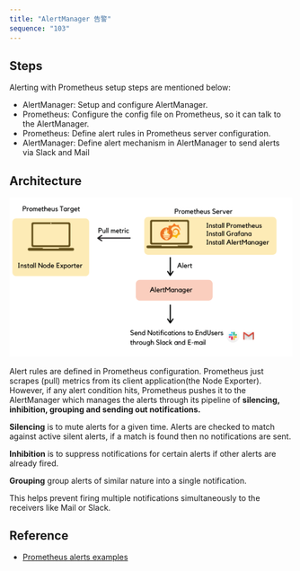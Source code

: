 ```yaml
---
title: "AlertManager 告警"
sequence: "103"
---
```


## Steps

Alerting with Prometheus setup steps are mentioned below:

- AlertManager: Setup and configure AlertManager.
- Prometheus: Configure the config file on Prometheus, so it can talk to the AlertManager.
- Prometheus: Define alert rules in Prometheus server configuration.
- AlertManager: Define alert mechanism in AlertManager to send alerts via Slack and Mail

## Architecture

![](/assets/images/prometheus/basic-architecture-of-alert-manager-with-prometheus.png)

Alert rules are defined in Prometheus configuration.
Prometheus just scrapes (pull) metrics from its client application(the Node Exporter).
However, if any alert condition hits, Prometheus pushes it to the AlertManager
which manages the alerts through its pipeline of **silencing, inhibition, grouping and sending out notifications.**

**Silencing** is to mute alerts for a given time.
Alerts are checked to match against active silent alerts, if a match is found then no notifications are sent.

**Inhibition** is to suppress notifications for certain alerts if other alerts are already fired.

**Grouping** group alerts of similar nature into a single notification.

This helps prevent firing multiple notifications simultaneously to the receivers like Mail or Slack.

## Reference

- [Prometheus alerts examples](https://alex.dzyoba.com/blog/prometheus-alerts/)

